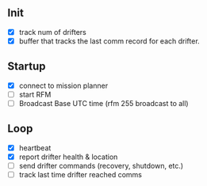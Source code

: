## Init
- [x]  track num of drifters
- [x]  buffer that tracks the last comm record for each drifter.
## Startup
- [x] connect to mission planner
- [ ] start RFM
- [ ] Broadcast Base UTC time (rfm 255 broadcast to all)

## Loop
- [x] heartbeat
- [x] report drifter health & location
- [ ] send drifter commands (recovery, shutdown, etc.)
- [ ] track last time drifter reached comms
